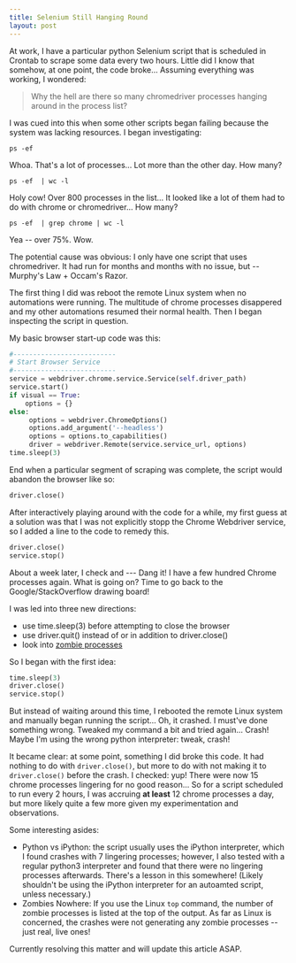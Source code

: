 ```yaml
---
title: Selenium Still Hanging Round
layout: post
---
```


At work, I have a particular python Selenium script that is scheduled in Crontab
to scrape some data every two hours.  Little did I know that somehow, at one point,
the code broke... Assuming everything was working, I wondered:
> Why the hell are there so many chromedriver processes hanging around in the process list?

I was cued into this when some other scripts began failing because the system was lacking
resources.  I began investigating:

```
ps -ef  
```

Whoa. That's a lot of processes... Lot more than the other day.  How many?

```
ps -ef  | wc -l
```

Holy cow!  Over 800 processes in the list... It looked like a lot of them had to do
with chrome or chromedriver... How many?

```
ps -ef  | grep chrome | wc -l
```

Yea -- over 75%. Wow.  

The potential cause was obvious: I only have one script that uses chromedriver.  It had run
for months and months with no issue, but -- Murphy's Law + Occam's Razor.  

The first thing I did was reboot the remote Linux system when no automations were 
running.  The multitude of chrome processes disappered and my other automations resumed
their normal health.  Then I began inspecting the script in question.

My basic browser start-up code was this:
```python
#--------------------------
# Start Browser Service
#--------------------------
service = webdriver.chrome.service.Service(self.driver_path)
service.start()
if visual == True:
    options = {}
else:
     options = webdriver.ChromeOptions()
     options.add_argument('--headless')
     options = options.to_capabilities()
     driver = webdriver.Remote(service.service_url, options)
time.sleep(3)
```

End when a particular segment of scraping was complete, the script would abandon
the browser like so:
```python
driver.close()
```

After interactively playing around with the code for a while, my first guess at a solution 
was that I was not explicitly stopp the Chrome Webdriver service, so I added a line to the code
to remedy this.
```python
driver.close()
service.stop()
```

About a week later, I check and --- Dang it! I have a few hundred Chrome processes again. What
is going on?  Time to go back to the Google/StackOverflow drawing board!

I was led into three new directions:
* use time.sleep(3) before attempting to close the browser 
* use driver.quit() instead of or in addition to driver.close() 
* look into [zombie processes](https://www.howtogeek.com/119815/htg-explains-what-is-a-zombie-process-on-linux/)

So I began with the first idea:
```python
time.sleep(3)
driver.close()
service.stop()
```

But instead of waiting around this time, I rebooted the remote Linux system and manually began 
running the script... Oh, it crashed.  I must've done something wrong.  Tweaked my command a bit and
tried again... Crash!  Maybe I'm using the wrong python interpreter: tweak, crash!  

It became clear: at some point, something I did broke this code. It had nothing to do with `driver.close()`,
but more to do with not making it to `driver.close()` before the crash.  I checked: yup! There were now
15 chrome processes lingering for no good reason... So for a script scheduled to run
every 2 hours, I was accruing **at least** 12 chrome processes a day, but more likely quite a few more
given my experimentation and observations.  

Some interesting asides: 
* Python vs iPython: the script usually uses the iPython interpreter, which I found crashes with 7 lingering processes; however, I also tested with a regular python3 interpreter and found that there were no lingering processes afterwards.  There's a lesson in this somewhere! (Likely shouldn't be using the iPython interpreter for an autoamted script, unless necessary.)
* Zombies Nowhere: If you use the Linux `top` command, the number of zombie processes is listed at the top of the output.  As far as Linux is concerned, the crashes were not generating any zombie processes -- just real, live ones!


Currently resolving this matter and will update this article ASAP.
